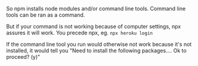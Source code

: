 
So npm installs node modules and/or command line tools. Command line tools can be ran as a command.

But if your command is not working because of computer settings, npx assures it will work. You precede npx, eg. `npx heroku login`

If the command line tool you run would otherwise not work because it's not installed, it would tell you "Need to install the following packages.... Ok to proceed? (y)"